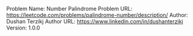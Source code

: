 Problem Name: Number Palindrome
Problem URL: https://leetcode.com/problems/palindrome-number/description/
Author: Dushan Terzikj
Author URL: https://www.linkedin.com/in/dushanterzikj
Version: 1.0.0

